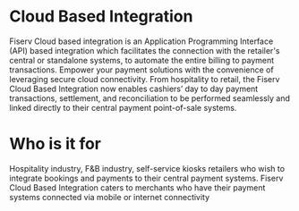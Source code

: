 # Cloud Based Integration
Fiserv Cloud based integration is an Application Programming Interface (API) based integration which facilitates the connection with the retailer's central or standalone systems, to automate the entire billing to payment transactions.
Empower your payment solutions with the convenience of leveraging  secure cloud connectivity. From hospitality to retail, the Fiserv Cloud Based Integration now enables cashiers’ day to day payment transactions, settlement, and reconciliation to be performed seamlessly and linked directly to their central payment point-of-sale systems.

# Who is it for
Hospitality industry, F&B industry, self-service kiosks retailers who wish to integrate bookings and payments to their central payment systems.
Fiserv Cloud Based Integration caters to merchants who have their payment systems connected via mobile or internet connectivity
